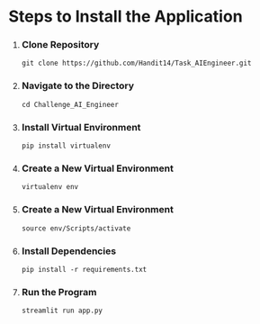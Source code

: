 # Steps to Install the Application  
1. ### Clone Repository
   `git clone https://github.com/Handit14/Task_AIEngineer.git`
2. ### Navigate to the Directory
   `cd Challenge_AI_Engineer`
3. ### Install Virtual Environment
   `pip install virtualenv`
4. ### Create a New Virtual Environment
   `virtualenv env`
5. ### Create a New Virtual Environment
   `source env/Scripts/activate`
6. ### Install Dependencies
   `pip install -r requirements.txt`
6. ### Run the Program
   `streamlit run app.py`
